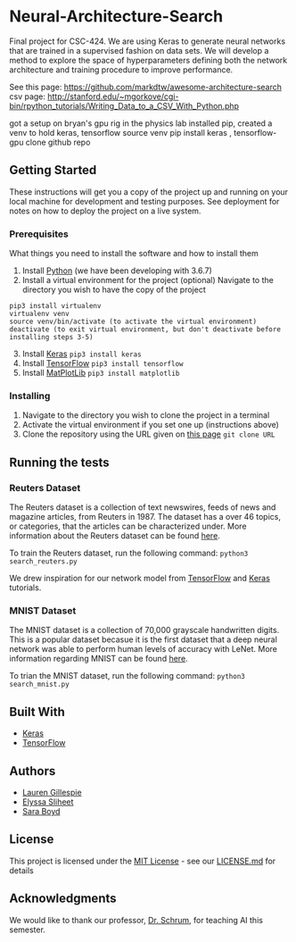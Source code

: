 # Neural-Architecture-Search
Final project for CSC-424. We are using Keras to generate neural networks that are trained in a supervised fashion on data sets. We will develop a method to explore the space of hyperparameters defining both the network architecture and training procedure to improve performance.


See this page: https://github.com/markdtw/awesome-architecture-search
csv page: http://stanford.edu/~mgorkove/cgi-bin/rpython_tutorials/Writing_Data_to_a_CSV_With_Python.php



got a setup on bryan's gpu rig in the physics lab
installed pip, created a venv to hold keras, tensorflow
source venv
pip install keras , tensorflow-gpu
clone github repo

## Getting Started

These instructions will get you a copy of the project up and running on your local machine for development and testing purposes. See deployment for notes on how to deploy the project on a live system.

### Prerequisites

What things you need to install the software and how to install them
1. Install [Python](https://www.python.org/downloads/) (we have been developing with 3.6.7)
2. Install a virtual environment for the project (optional)
Navigate to the directory you wish to have the copy of the project
```
pip3 install virtualenv
virtualenv venv
source venv/bin/activate (to activate the virtual environment)
deactivate (to exit virtual environment, but don't deactivate before installing steps 3-5)
```
3. Install [Keras](https://keras.io/#installation)
`pip3 install keras`
4. Install [TensorFlow](https://www.tensorflow.org/install)
`pip3 install tensorflow`
5. Install [MatPlotLib](https://matplotlib.org/)
`pip3 install matplotlib`

### Installing

1. Navigate to the directory you wish to clone the project in a terminal
2. Activate the virtual environment if you set one up (instructions above)
3. Clone the repository using the URL given on [this page](https://github.com/leg2015/Neural-Architecture-Search)
`git clone URL`
## Running the tests

### Reuters Dataset
The Reuters dataset is a collection of text newswires, feeds of news and magazine articles, from Reuters in 1987. The dataset has a over 46 topics, or categories, that the articles can be characterized under. More information about the Reuters dataset can be found [here](https://archive.ics.uci.edu/ml/datasets/Reuters-21578+Text+Categorization+Collection).

To train the Reuters dataset, run the following command: `python3 search_reuters.py`

We drew inspiration for our network model from [TensorFlow](https://www.tensorflow.org/tutorials/keras/basic_classification) and [Keras](https://keras.io/getting-started/sequential-model-guide/) tutorials.


### MNIST Dataset
The MNIST dataset is a collection of 70,000 grayscale handwritten digits. This is a popular dataset becasue it is the first dataset that a deep neural network was able to perform human levels of accuracy with LeNet. More information regarding MNIST can be found [here](http://yann.lecun.com/exdb/mnist/).

To trian the MNIST dataset, run the following command: `python3 search_mnist.py`

## Built With

* [Keras](https://keras.io/)
* [TensorFlow](https://www.tensorflow.org/)

## Authors

* [Lauren Gillespie](https://github.com/leg2015)
* [Elyssa Sliheet](https://github.com/elyssasliheet)
* [Sara Boyd](https://github.com/kayakingCellist)

## License

This project is licensed under the [MIT License](https://opensource.org/licenses/MIT) - see our [LICENSE.md](https://github.com/leg2015/Neural-Architecture-Search/blob/master/LICENSE) for details

## Acknowledgments

We would like to thank our professor, [Dr. Schrum](https://people.southwestern.edu/~schrum2/), for teaching AI this semester.

